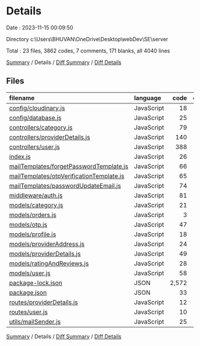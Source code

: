 # Details

Date : 2023-11-15 00:09:50

Directory c:\\Users\\BHUVAN\\OneDrive\\Desktop\\webDev\\SE\\server

Total : 23 files,  3862 codes, 7 comments, 171 blanks, all 4040 lines

[Summary](results.md) / Details / [Diff Summary](diff.md) / [Diff Details](diff-details.md)

## Files
| filename | language | code | comment | blank | total |
| :--- | :--- | ---: | ---: | ---: | ---: |
| [config/cloudinary.js](/config/cloudinary.js) | JavaScript | 18 | 0 | 4 | 22 |
| [config/database.js](/config/database.js) | JavaScript | 25 | 0 | 2 | 27 |
| [controllers/category.js](/controllers/category.js) | JavaScript | 79 | 0 | 11 | 90 |
| [controllers/providerDetails.js](/controllers/providerDetails.js) | JavaScript | 140 | 0 | 21 | 161 |
| [controllers/user.js](/controllers/user.js) | JavaScript | 388 | 0 | 63 | 451 |
| [index.js](/index.js) | JavaScript | 26 | 0 | 10 | 36 |
| [mailTemplates/forgetPasswordTemplate.js](/mailTemplates/forgetPasswordTemplate.js) | JavaScript | 66 | 0 | 7 | 73 |
| [mailTemplates/otpVerificationTemplate.js](/mailTemplates/otpVerificationTemplate.js) | JavaScript | 65 | 0 | 5 | 70 |
| [mailTemplates/passwordUpdateEmail.js](/mailTemplates/passwordUpdateEmail.js) | JavaScript | 74 | 0 | 9 | 83 |
| [middleware/auth.js](/middleware/auth.js) | JavaScript | 81 | 0 | 7 | 88 |
| [models/category.js](/models/category.js) | JavaScript | 21 | 4 | 2 | 27 |
| [models/orders.js](/models/orders.js) | JavaScript | 3 | 0 | 2 | 5 |
| [models/otp.js](/models/otp.js) | JavaScript | 47 | 0 | 6 | 53 |
| [models/profile.js](/models/profile.js) | JavaScript | 18 | 3 | 2 | 23 |
| [models/providerAddress.js](/models/providerAddress.js) | JavaScript | 24 | 0 | 2 | 26 |
| [models/providerDetails.js](/models/providerDetails.js) | JavaScript | 49 | 0 | 2 | 51 |
| [models/ratingAndReviews.js](/models/ratingAndReviews.js) | JavaScript | 28 | 0 | 2 | 30 |
| [models/user.js](/models/user.js) | JavaScript | 58 | 0 | 2 | 60 |
| [package-lock.json](/package-lock.json) | JSON | 2,572 | 0 | 1 | 2,573 |
| [package.json](/package.json) | JSON | 33 | 0 | 1 | 34 |
| [routes/providerDetails.js](/routes/providerDetails.js) | JavaScript | 12 | 0 | 4 | 16 |
| [routes/user.js](/routes/user.js) | JavaScript | 10 | 0 | 3 | 13 |
| [utils/mailSender.js](/utils/mailSender.js) | JavaScript | 25 | 0 | 3 | 28 |

[Summary](results.md) / Details / [Diff Summary](diff.md) / [Diff Details](diff-details.md)